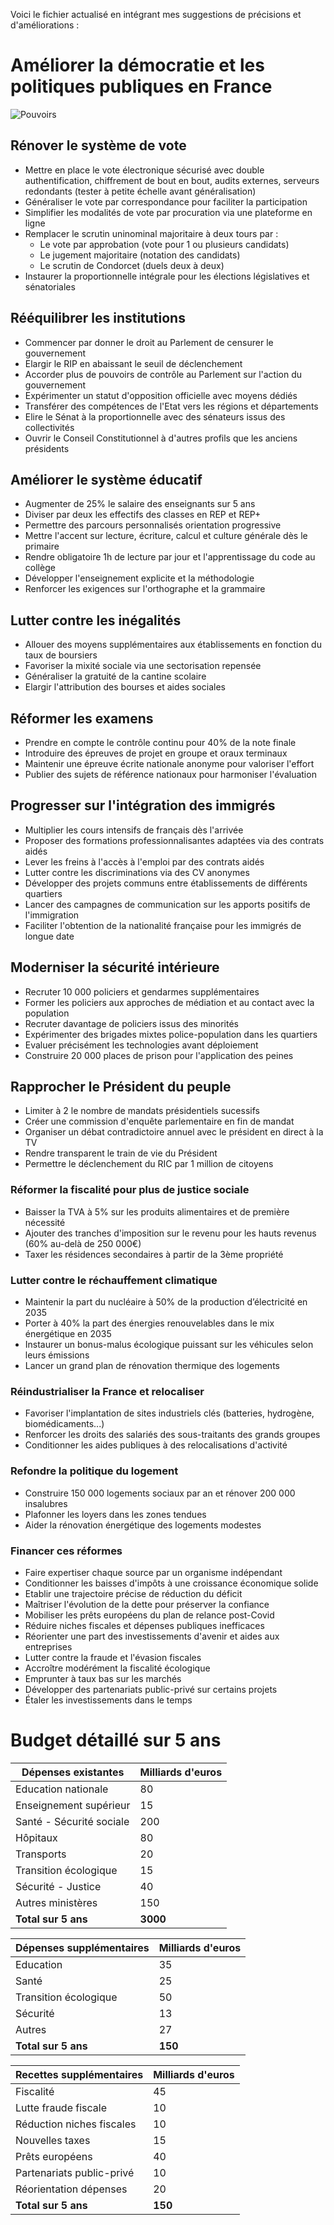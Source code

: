 Voici le fichier actualisé en intégrant mes suggestions de précisions et d'améliorations :

# Améliorer la démocratie et les politiques publiques en France

![Pouvoirs](pouvoirs.png)

## Rénover le système de vote

- Mettre en place le vote électronique sécurisé avec double authentification, chiffrement de bout en bout, audits externes, serveurs redondants (tester à petite échelle avant généralisation)
- Généraliser le vote par correspondance pour faciliter la participation
- Simplifier les modalités de vote par procuration via une plateforme en ligne  
- Remplacer le scrutin uninominal majoritaire à deux tours par :
    - Le vote par approbation (vote pour 1 ou plusieurs candidats)
    - Le jugement majoritaire (notation des candidats)
    - Le scrutin de Condorcet (duels deux à deux)
- Instaurer la proportionnelle intégrale pour les élections législatives et sénatoriales

## Rééquilibrer les institutions  

- Commencer par donner le droit au Parlement de censurer le gouvernement
- Elargir le RIP en abaissant le seuil de déclenchement
- Accorder plus de pouvoirs de contrôle au Parlement sur l'action du gouvernement 
- Expérimenter un statut d'opposition officielle avec moyens dédiés
- Transférer des compétences de l'Etat vers les régions et départements
- Elire le Sénat à la proportionnelle avec des sénateurs issus des collectivités
- Ouvrir le Conseil Constitutionnel à d'autres profils que les anciens présidents

## Améliorer le système éducatif

- Augmenter de 25% le salaire des enseignants sur 5 ans
- Diviser par deux les effectifs des classes en REP et REP+  
- Permettre des parcours personnalisés orientation progressive
- Mettre l'accent sur lecture, écriture, calcul et culture générale dès le primaire
- Rendre obligatoire 1h de lecture par jour et l'apprentissage du code au collège 
- Développer l'enseignement explicite et la méthodologie
- Renforcer les exigences sur l'orthographe et la grammaire

## Lutter contre les inégalités

- Allouer des moyens supplémentaires aux établissements en fonction du taux de boursiers
- Favoriser la mixité sociale via une sectorisation repensée
- Généraliser la gratuité de la cantine scolaire
- Elargir l'attribution des bourses et aides sociales

## Réformer les examens

- Prendre en compte le contrôle continu pour 40% de la note finale
- Introduire des épreuves de projet en groupe et oraux terminaux
- Maintenir une épreuve écrite nationale anonyme pour valoriser l'effort
- Publier des sujets de référence nationaux pour harmoniser l'évaluation

## Progresser sur l'intégration des immigrés

- Multiplier les cours intensifs de français dès l'arrivée
- Proposer des formations professionnalisantes adaptées via des contrats aidés
- Lever les freins à l'accès à l'emploi par des contrats aidés
- Lutter contre les discriminations via des CV anonymes
- Développer des projets communs entre établissements de différents quartiers
- Lancer des campagnes de communication sur les apports positifs de l'immigration
- Faciliter l'obtention de la nationalité française pour les immigrés de longue date

## Moderniser la sécurité intérieure

- Recruter 10 000 policiers et gendarmes supplémentaires
- Former les policiers aux approches de médiation et au contact avec la population
- Recruter davantage de policiers issus des minorités
- Expérimenter des brigades mixtes police-population dans les quartiers
- Evaluer précisément les technologies avant déploiement
- Construire 20 000 places de prison pour l'application des peines

## Rapprocher le Président du peuple  

- Limiter à 2 le nombre de mandats présidentiels sucessifs
- Créer une commission d'enquête parlementaire en fin de mandat
- Organiser un débat contradictoire annuel avec le président en direct à la TV
- Rendre transparent le train de vie du Président
- Permettre le déclenchement du RIC par 1 million de citoyens

### Réformer la fiscalité pour plus de justice sociale

- Baisser la TVA à 5% sur les produits alimentaires et de première nécessité
- Ajouter des tranches d'imposition sur le revenu pour les hauts revenus (60% au-delà de 250 000€)
- Taxer les résidences secondaires à partir de la 3ème propriété

### Lutter contre le réchauffement climatique

- Maintenir la part du nucléaire à 50% de la production d’électricité en 2035
- Porter à 40% la part des énergies renouvelables dans le mix énergétique en 2035
- Instaurer un bonus-malus écologique puissant sur les véhicules selon leurs émissions
- Lancer un grand plan de rénovation thermique des logements

### Réindustrialiser la France et relocaliser

- Favoriser l'implantation de sites industriels clés (batteries, hydrogène, biomédicaments...)
- Renforcer les droits des salariés des sous-traitants des grands groupes
- Conditionner les aides publiques à des relocalisations d'activité

### Refondre la politique du logement

- Construire 150 000 logements sociaux par an et rénover 200 000 insalubres
- Plafonner les loyers dans les zones tendues
- Aider la rénovation énergétique des logements modestes

### Financer ces réformes

- Faire expertiser chaque source par un organisme indépendant
- Conditionner les baisses d'impôts à une croissance économique solide
- Etablir une trajectoire précise de réduction du déficit  
- Maîtriser l'évolution de la dette pour préserver la confiance
- Mobiliser les prêts européens du plan de relance post-Covid
- Réduire niches fiscales et dépenses publiques inefficaces
- Réorienter une part des investissements d'avenir et aides aux entreprises
- Lutter contre la fraude et l'évasion fiscales
- Accroître modérément la fiscalité écologique
- Emprunter à taux bas sur les marchés
- Développer des partenariats public-privé sur certains projets
- Étaler les investissements dans le temps

# Budget détaillé sur 5 ans

| Dépenses existantes | Milliards d'euros |
|---|---|
| Education nationale | 80 |
| Enseignement supérieur | 15 |
| Santé - Sécurité sociale | 200 |  
| Hôpitaux | 80 |
| Transports | 20 |
| Transition écologique | 15 |
| Sécurité - Justice | 40 |
| Autres ministères | 150 |
| **Total sur 5 ans** | **3000** |   

| Dépenses supplémentaires | Milliards d'euros |
|---|---|
| Education | 35 |
| Santé | 25 |
| Transition écologique | 50 |
| Sécurité | 13 |
| Autres | 27 |  
| **Total sur 5 ans** | **150** |

| Recettes supplémentaires | Milliards d'euros |
|---|---|
| Fiscalité | 45 |
| Lutte fraude fiscale | 10 |
| Réduction niches fiscales | 10 |
| Nouvelles taxes | 15 |
| Prêts européens | 40 |
| Partenariats public-privé | 10 |
| Réorientation dépenses | 20 |
| **Total sur 5 ans** | **150** |
